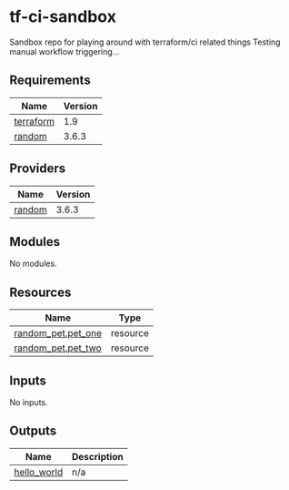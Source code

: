 
# tf-ci-sandbox

Sandbox repo for playing around with terraform/ci related things
Testing manual workflow triggering...

<!-- BEGINNING OF PRE-COMMIT-OPENTOFU DOCS HOOK -->
## Requirements

| Name | Version |
|------|---------|
| <a name="requirement_terraform"></a> [terraform](#requirement\_terraform) | 1.9 |
| <a name="requirement_random"></a> [random](#requirement\_random) | 3.6.3 |

## Providers

| Name | Version |
|------|---------|
| <a name="provider_random"></a> [random](#provider\_random) | 3.6.3 |

## Modules

No modules.

## Resources

| Name | Type |
|------|------|
| [random_pet.pet_one](https://registry.terraform.io/providers/hashicorp/random/3.1.0/docs/resources/pet) | resource |
| [random_pet.pet_two](https://registry.terraform.io/providers/hashicorp/random/3.1.0/docs/resources/pet) | resource |

## Inputs

No inputs.

## Outputs

| Name | Description |
|------|-------------|
| <a name="output_hello_world"></a> [hello\_world](#output\_hello\_world) | n/a |
<!-- END OF PRE-COMMIT-OPENTOFU DOCS HOOK -->
